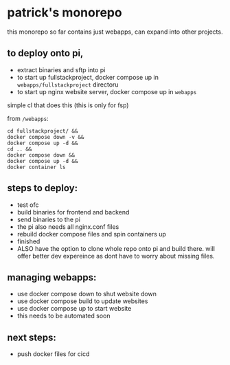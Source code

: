 # patrick's monorepo

this monorepo so far contains just webapps, can expand into other projects.

## to deploy onto pi,
- extract binaries and sftp into pi
- to start up fullstackproject, docker compose up in `webapps/fullstackproject` directoru
- to start up nginx website server, docker compose up in `webapps` 

simple cl that does this (this is only for fsp)

from `/webapps`:
```
cd fullstackproject/ &&
docker compose down -v && 
docker compose up -d && 
cd .. && 
docker compose down && 
docker compose up -d && 
docker container ls 
```

## steps to deploy:
- test ofc
- build binaries for frontend and backend
- send binaries to the pi
- the pi also needs all nginx.conf files 
- rebuild docker compose files and spin containers up
- finished
- ALSO have the option to clone whole repo onto pi and build there. will offer better dev expereince as dont have to worry about missing files.

## managing webapps:
- use docker compose down to shut website down
- use docker compose build to update websites
- use docker compose up to start website
- this needs to be automated soon

## next steps:
- push docker files for cicd
